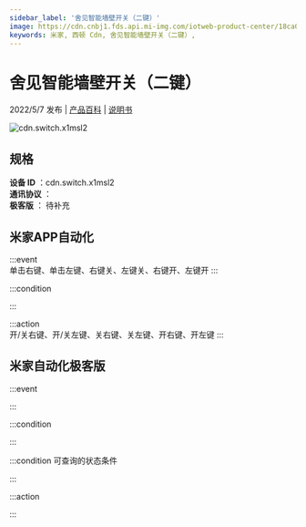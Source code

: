 ```yaml
---
sidebar_label: '舍见智能墙壁开关（二键）'
image: https://cdn.cnbj1.fds.api.mi-img.com/iotweb-product-center/18ca0c0f82c5fdd538d6471ec9d031bf_1648871177847.png?GalaxyAccessKeyId=AKVGLQWBOVIRQ3XLEW&Expires=9223372036854775807&Signature=pr/o45cLBgFn42AHyB/4TtLEWJ4=
keywords: 米家, 西顿 Cdn, 舍见智能墙壁开关（二键）, 
---
```

# 舍见智能墙壁开关（二键）

2022/5/7 发布 | [产品百科](https://home.mi.com/webapp/content/baike/product/index.html?model=cdn.switch.x1msl2/) | [说明书](https://home.mi.com/views/introduction.html?model=cdn.switch.x1msl2&region=cn)

![cdn.switch.x1msl2](https://cdn.cnbj1.fds.api.mi-img.com/iotweb-product-center/18ca0c0f82c5fdd538d6471ec9d031bf_1648871177847.png?GalaxyAccessKeyId=AKVGLQWBOVIRQ3XLEW&Expires=9223372036854775807&Signature=pr/o45cLBgFn42AHyB/4TtLEWJ4=)

## 规格  
> 
**设备 ID** ：cdn.switch.x1msl2  
**通讯协议** ：  
**极客版**  ： 待补充 


## 米家APP自动化  

:::event  
单击右键、单击左键、右键关、左键关、右键开、左键开
:::

:::condition  

:::

:::action   
开/关右键、开/关左键、关右键、关左键、开右键、开左键
:::

## 米家自动化极客版  

:::event  

:::

:::condition  

:::

:::condition 可查询的状态条件  

:::

:::action  

:::

        
